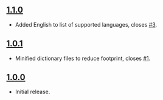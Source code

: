 ## [1.1.0](https://github.com/MilosPaunovic/random-words/compare/1.0.1...1.1.0)

* Added English to list of supported languages, closes [#3](https://github.com/MilosPaunovic/random-words/issues/3).

## [1.0.1](https://github.com/MilosPaunovic/random-words/compare/1.0.0...1.0.1)

* Minified dictionary files to reduce footprint, closes [#1](https://github.com/MilosPaunovic/random-words/issues/1).

## [1.0.0](https://github.com/MilosPaunovic/random-words/compare/develop...1.0.0)

* Initial release.
